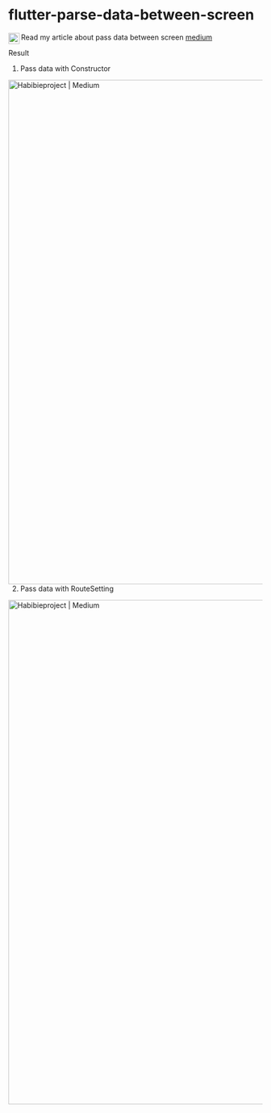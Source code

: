 # flutter-parse-data-between-screen

Read my article about pass data between screen
<img align="left" alt="Habibieproject | Medium" width="22px" src="https://cdn.jsdelivr.net/npm/simple-icons@3.0.1/icons/medium.svg" />[medium]

[medium]: https://medium.com/@as_habibie17/kirim-data-antar-screen-di-flutter-pass-data-between-screens-flutter-8e94dd240215

Result
1. Pass data with Constructor
<img align="left" alt="Habibieproject | Medium" width="1000px" src="https://miro.medium.com/max/1100/1*35ovFItz_vpysSYnBVLoPQ.png" />

2. Pass data with RouteSetting
<img align="left" alt="Habibieproject | Medium" width="1000px" src="https://miro.medium.com/max/1100/1*Kh2R3i3-8xHSSN8LuO4FYQ.png" />



